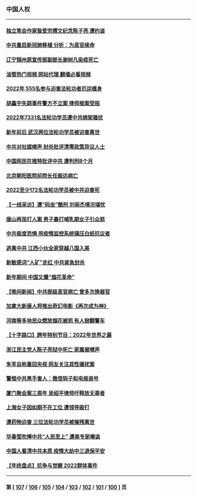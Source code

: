### 中国人权
---
#### [独立笔会作家昝爱宗撰文纪念陈子亮 遭约谈](../../pages/ncid278/n13904602.md?01121245) 
#### [中共重启新冠肺移植 分析：为高官续命](../../pages/ncid278/n13904046.md?01121245) 
#### [辽宁锦州原宣传部副部长谢树凡染疫死亡](../../pages/ncid278/n13904044.md?01121245) 
#### [油管热门视频 网站代理 翻墙必看视频](http://138.2.39.72:81/youtube.html?epic-marker?01121245)
#### [2022年 555名参与迫害法轮功者厄运缠身](../../pages/ncid278/n13903134.md?01121245) 
#### [胡鑫宇失踪事件警方不立案 律师接案受阻](../../pages/ncid278/n13902696.md?01121245) 
#### [2022年7331名法轮功学员遭中共绑架骚扰](../../pages/ncid278/n13901725.md?01121245) 
#### [新年前后 武汉两位法轮功学员被迫害离世](../../pages/ncid278/n13900136.md?01121245) 
#### [中共对社媒噤声 封杀批评清零政策异议人士](../../pages/ncid278/n13901681.md?01121245) 
#### [中国网民在推特批评中共 遭判刑8个月](../../pages/ncid278/n13901620.md?01121245) 
#### [北京朝阳医院前院长任振远病亡](../../pages/ncid278/n13901486.md?01121245) 
#### [2022至少172名法轮功学员被中共迫害死](../../pages/ncid278/n13900831.md?01121245) 
#### [【一线采访】遭“码坐”酷刑 刘丽杰境况堪忧](../../pages/ncid278/n13900758.md?01121245) 
#### [唐山再现打人案 男子暴打哺乳期女子引众怒](../../pages/ncid278/n13900781.md?01121245) 
#### [中共极度恐惧 用疫情监控系统镇压白纸抗议者](../../pages/ncid278/n13900225.md?01121245) 
#### [逃离中共 江西小伙全家穿越八国入美](../../pages/ncid278/n13899634.md?01121245) 
#### [新敏感词“人矿”走红 中共紧急封杀](../../pages/ncid278/n13899991.md?01121245) 
#### [新年期间 中国又爆“烟花革命”](../../pages/ncid278/n13899249.md?01121245) 
#### [【晚间新闻】中共部级高官病亡 曾多次换器官](../../pages/ncid278/n13899167.md?01121245) 
#### [加拿大新唐人将推出奇幻电影《再次成为神》](../../pages/ncid278/n13898066.md?01121245) 
#### [河南等多地民众燃放烟花被抓 有人掀翻警车](../../pages/ncid278/n13898370.md?01121245) 
#### [【十字路口】跨年特别节目：2022年世界之最](../../pages/ncid278/n13897103.md?01121245) 
#### [浙江民主党人陈子亮狱中死亡 家属被噤声](../../pages/ncid278/n13897166.md?01121245) 
#### [朱军自称重回央视 网友关注其性骚扰案](../../pages/ncid278/n13896377.md?01121245) 
#### [警惕中共黑手害人：微信钩子和电报盗号](../../pages/ncid278/n13894975.md?01121245) 
#### [厦门聚会案三周年 吴绍平律师吁释放无辜者](../../pages/ncid278/n13895064.md?01121245) 
#### [上海女子因如厕不在工位 遭领导殴打](../../pages/ncid278/n13895226.md?01121245) 
#### [遭药物迫害 三位法轮功学员被摧残离世](../../pages/ncid278/n13893822.md?01121245) 
#### [华春莹吹捧中共“人民至上” 遭美专家嘲讽](../../pages/ncid278/n13894578.md?01121245) 
#### [中国人看清中共本质 疫情大劫中三退保平安](../../pages/ncid278/n13891650.md?01121245) 
#### [【年终盘点】抗争与觉醒 2022群体事件](../../pages/ncid278/n13888314.md?01121245) 

---
#### 第 [ [107](./107.md?01121245) / [106](./106.md?01121245) / [105](./105.md?01121245) / [104](./104.md?01121245) / [103](./103.md?01121245) / [102](./102.md?01121245) / [101](./101.md?01121245) / [100](./100.md?01121245) ] 页
